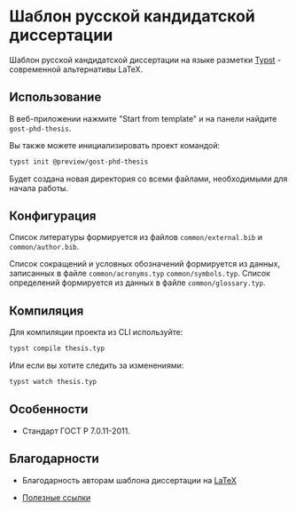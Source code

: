 # Шаблон русской кандидатской диссертации 

Шаблон русской кандидатской диссертации на языке разметки [Typst](https://typst.app/) - современной альтернативы LaTeX.

## Использование

В веб-приложении нажмите "Start from template" и на панели найдите `gost-phd-thesis`.

Вы также можете инициализировать проект командой:

```bash
typst init @preview/gost-phd-thesis
```

Будет создана новая директория со всеми файлами, необходимыми для начала работы.

## Конфигурация

Список литературы формируется из файлов `common/external.bib` и `common/author.bib`.

Список сокращений и условных обозначений формируется из данных, записанных в файле `common/acronyms.typ` `common/symbols.typ`. Список определений формируется из данных в файле `common/glossary.typ`.

## Компиляция  

Для компиляции проекта из CLI используйте:

```bash
typst compile thesis.typ
```

Или если вы хотите следить за изменениями:

```bash
typst watch thesis.typ
```

## Особенности

- Стандарт ГОСТ Р 7.0.11-2011.

## Благодарности

- Благодарность авторам шаблона диссертации на [LaTeX](https://github.com/AndreyAkinshin/Russian-Phd-LaTeX-Dissertation-Template)

- [Полезные ссылки](https://github.com/AndreyAkinshin/Russian-Phd-LaTeX-Dissertation-Template/wiki/Links#%D0%BF%D1%80%D0%BE%D1%87%D0%B8%D0%B5-%D1%80%D0%B5%D0%BF%D0%BE%D0%B7%D0%B8%D1%82%D0%BE%D1%80%D0%B8%D0%B8-%D1%81-%D0%BF%D0%BE%D0%BB%D0%B5%D0%B7%D0%BD%D1%8B%D0%BC%D0%B8-%D0%BF%D1%80%D0%B8%D0%BC%D0%B5%D1%80%D0%B0%D0%BC%D0%B8)